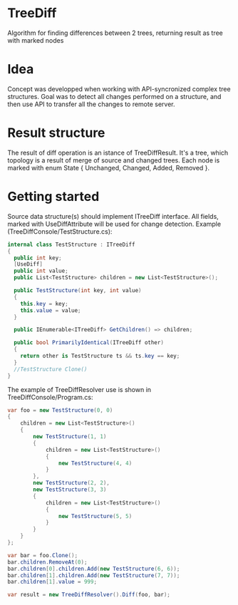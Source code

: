 # TreeDiff
Algorithm for finding differences between 2 trees, returning result as tree with marked nodes

# Idea
Concept was developped when working with API-syncronized complex tree structures. Goal was to detect all changes performed on a structure, and then use API to transfer all the changes to remote server.

# Result structure
The result of diff operation is an istance of TreeDiffResult. It's a tree, which topology is a result of merge of source and changed trees. Each node is marked with enum State { Unchanged, Changed, Added, Removed }.

# Getting started
Source data structure(s) should implement ITreeDiff interface. All fields, marked with UseDiffAttribute will be used for change detection. Example (TreeDiffConsole/TestStructure.cs):

```cs
internal class TestStructure : ITreeDiff
{
  public int key;
  [UseDiff]
  public int value;
  public List<TestStructure> children = new List<TestStructure>();

  public TestStructure(int key, int value) 
  {
    this.key = key;
    this.value = value;
  }

  public IEnumerable<ITreeDiff> GetChildren() => children;

  public bool PrimarilyIdentical(ITreeDiff other)
  {
    return other is TestStructure ts && ts.key == key;
  }
  //TestStructure Clone()
}
```

The example of TreeDiffResolver use is shown in TreeDiffConsole/Program.cs:
```cs
var foo = new TestStructure(0, 0)
{
	children = new List<TestStructure>()
	{
		new TestStructure(1, 1)
		{
			children = new List<TestStructure>()
			{
				new TestStructure(4, 4)
			}
		},
		new TestStructure(2, 2),
		new TestStructure(3, 3)
		{
			children = new List<TestStructure>()
			{
				new TestStructure(5, 5)
			}
		}
	}
};

var bar = foo.Clone();
bar.children.RemoveAt(0);
bar.children[0].children.Add(new TestStructure(6, 6));
bar.children[1].children.Add(new TestStructure(7, 7));
bar.children[1].value = 999;

var result = new TreeDiffResolver().Diff(foo, bar);
```

